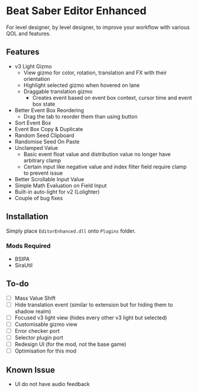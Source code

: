 # Beat Saber Editor Enhanced

For level designer, by level designer, to improve your workflow with various QOL and features.

## Features

* v3 Light Gizmo
    * View gizmo for color, rotation, translation and FX with their orientation
    * Highlight selected gizmo when hovered on lane
    * Draggable translation gizmo
        * Creates event based on event box context, cursor time and event box state
* Better Event Box Reordering
    * Drag the tab to reorder them than using button
* Sort Event Box
* Event Box Copy & Duplicate
* Random Seed Clipboard
* Randomise Seed On Paste
* Unclamped Value
    * Basic event float value and distribution value no longer have arbitrary clamp
    * Certain input like negative value and index filter field require clamp to prevent issue
* Better Scrollable Input Value
* Simple Math Evaluation on Field Input
* Built-in auto-light for v2 (Lolighter)
* Couple of bug fixes

## Installation

Simply place `EditorEnhanced.dll` onto `Plugins` folder.

### Mods Required

* BSIPA
* SiraUtil

## To-do

* [ ] Mass Value Shift
* [ ] Hide translation event (similar to extension but for hiding them to shadow realm)
* [ ] Focused v3 light view (hides every other v3 light but selected)
* [ ] Customisable gizmo view
* [ ] Error checker port
* [ ] Selector plugin port
* [ ] Redesign UI (for the mod, not the base game)
* [ ] Optimisation for this mod

## Known Issue

* UI do not have audio feedback
